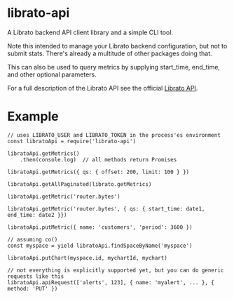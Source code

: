 # librato-api

A Librato backend API client library and a simple CLI tool.

Note this intended to manage your Librato backend configuration,
but not to submit stats. There's already a multitude of other packages doing that.

This can also be used to query metrics by supplying start\_time, end\_time, and other optional
parameters.

For a full description of the Librato API see the official
[Librato API](https://www.librato.com/docs/api/).

# Example

    // uses LIBRATO_USER and LIBRATO_TOKEN in the process'es environment
    const libratoApi = require('librato-api')

    libratoApi.getMetrics()
        .then(console.log)  // all methods return Promises

    libratoApi.getMetrics({ qs: { offset: 200, limit: 100 } })

    libratoApi.getAllPaginated(librato.getMetrics)

    libratoApi.getMetric('router.bytes')

    libratoApi.getMetric('router.bytes', { qs: { start_time: date1, end_time: date2 }})

    libratoApi.putMetric({ name: 'customers', 'period': 3600 })

    // assuming co()
    const myspace = yield libratoApi.findSpaceByName('myspace')

    libratoApi.putChart(myspace.id, mychartId, mychart)

    // not everything is explicitly supported yet, but you can do generic requests like this
    libratoApi.apiRequest(['alerts', 123], { name: 'myalert', ... }, { method: 'PUT' })


